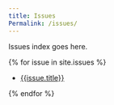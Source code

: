 ```yaml
---
title: Issues
Permalink: /issues/
---
```

Issues index goes here.

{% for issue in site.issues %}
  <ul>
  	<li>
  		<a href="{{site.baseurl}}{{issue.url}}">{{issue.title}}</a>
  	</li>
  </ul>
{% endfor %}